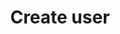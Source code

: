 ---
title: Create user
excerpt: This can only be done by the logged in user.
api:
  file: petstore-new.json
  operationId: createUser
hidden: false
---